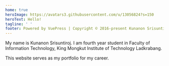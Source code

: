 ```yaml
---
home: true
heroImage: https://avatars3.githubusercontent.com/u/13056824?s=150
heroText: Hello!
tagline: ' '
footer: Powered by VuePress | Copyright © 2016-present Kunanon Srisuntiroj
---
```


My name is Kunanon Srisuntiroj. I am fourth year student in Faculty of Information Technology, King Mongkut Institute of Technology Ladkrabang.

This website serves as my portfolio for my career.<br>
